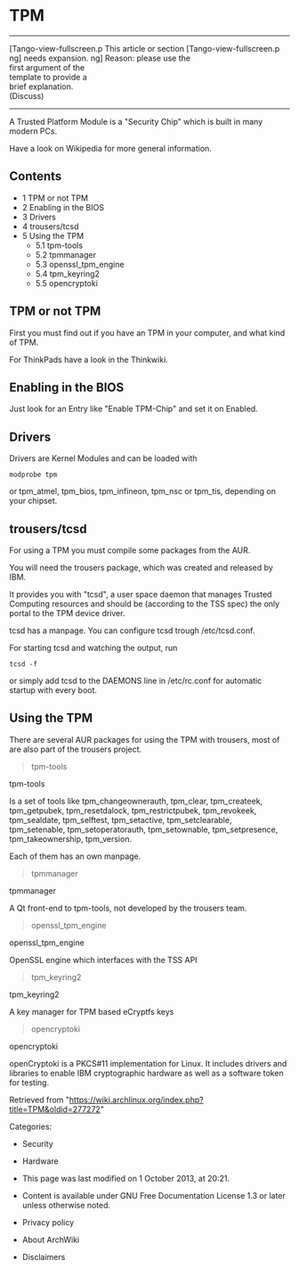 TPM
===

  ------------------------ ------------------------ ------------------------
  [Tango-view-fullscreen.p This article or section  [Tango-view-fullscreen.p
  ng]                      needs expansion.         ng]
                           Reason: please use the   
                           first argument of the    
                           template to provide a    
                           brief explanation.       
                           (Discuss)                
  ------------------------ ------------------------ ------------------------

A Trusted Platform Module is a "Security Chip" which is built in many
modern PCs.

Have a look on Wikipedia for more general information.

Contents
--------

-   1 TPM or not TPM
-   2 Enabling in the BIOS
-   3 Drivers
-   4 trousers/tcsd
-   5 Using the TPM
    -   5.1 tpm-tools
    -   5.2 tpmmanager
    -   5.3 openssl_tpm_engine
    -   5.4 tpm_keyring2
    -   5.5 opencryptoki

TPM or not TPM
--------------

First you must find out if you have an TPM in your computer, and what
kind of TPM.

For ThinkPads have a look in the Thinkwiki.

Enabling in the BIOS
--------------------

Just look for an Entry like "Enable TPM-Chip" and set it on Enabled.

Drivers
-------

Drivers are Kernel Modules and can be loaded with

    modprobe tpm

or tpm_atmel, tpm_bios, tpm_infineon, tpm_nsc or tpm_tis, depending on
your chipset.

trousers/tcsd
-------------

For using a TPM you must compile some packages from the AUR.

You will need the trousers package, which was created and released by
IBM.

It provides you with "tcsd", a user space daemon that manages Trusted
Computing resources and should be (according to the TSS spec) the only
portal to the TPM device driver.

tcsd has a manpage. You can configure tcsd trough /etc/tcsd.conf.

For starting tcsd and watching the output, run

    tcsd -f

or simply add tcsd to the DAEMONS line in /etc/rc.conf for automatic
startup with every boot.

Using the TPM
-------------

There are several AUR packages for using the TPM with trousers, most of
are also part of the trousers project.

> tpm-tools

tpm-tools

Is a set of tools like tpm_changeownerauth, tpm_clear, tpm_createek,
tpm_getpubek, tpm_resetdalock, tpm_restrictpubek, tpm_revokeek,
tpm_sealdate, tpm_selftest, tpm_setactive, tpm_setclearable,
tpm_setenable, tpm_setoperatorauth, tpm_setownable, tpm_setpresence,
tpm_takeownership, tpm_version.

Each of them has an own manpage.

> tpmmanager

tpmmanager

A Qt front-end to tpm-tools, not developed by the trousers team.

> openssl_tpm_engine

openssl_tpm_engine

OpenSSL engine which interfaces with the TSS API

> tpm_keyring2

tpm_keyring2

A key manager for TPM based eCryptfs keys

> opencryptoki

opencryptoki

openCryptoki is a PKCS#11 implementation for Linux. It includes drivers
and libraries to enable IBM cryptographic hardware as well as a software
token for testing.

Retrieved from
"https://wiki.archlinux.org/index.php?title=TPM&oldid=277272"

Categories:

-   Security
-   Hardware

-   This page was last modified on 1 October 2013, at 20:21.
-   Content is available under GNU Free Documentation License 1.3 or
    later unless otherwise noted.
-   Privacy policy
-   About ArchWiki
-   Disclaimers
